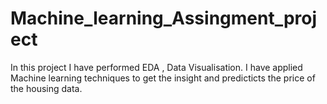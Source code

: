 # Machine_learning_Assingment_project
In this project I have performed EDA , Data Visualisation. 
I have applied Machine learning techniques to get the insight and predicticts the price of the housing data.
